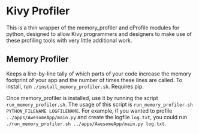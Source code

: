 Kivy Profiler
===============

This is a thin wrapper of the memory_profiler and cProfile modules for python, designed to allow Kivy programmers and designers to make use of these profiling tools with very little additional work.

Memory Profiler
----------------

Keeps a line-by-line tally of which parts of your code increase the memory footprint of your app and the number of times these lines are called. To install, run `./install_memory_profiler.sh`. Requires pip.

Once memory_profiler is installed, use it by running the script `run_memory_profiler.sh`. The usage of this script is `run_memory_profiler.sh PYTHON_FILENAME LOGFILENAME`. For example, if you wanted to profile `../apps/AwesomeApp/main.py` and create the logfile `log.txt`, you could run `./run_memory_profiler.sh ../apps/AwesomeApp/main.py log.txt`.
